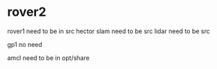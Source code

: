 # rover2

rover1 need to be in src
hector slam need to be src
lidar need to be src

gp1 no need

amcl need to be in opt/share
